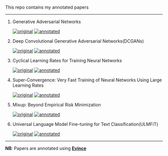 This repo contains my annotated papers


--------------------------------------------------------------
1. Generative Adversarial Networks

    [![original](https://img.shields.io/badge/original-paper-brightgreen)](https://arxiv.org/abs/1406.2661)  [![annotated](https://img.shields.io/badge/annotated-paper-blue)](https://github.com/bipinKrishnan/anotated_papers/raw/main/vanilla_gan.pdf)
    
2. Deep Convolutional Generative Adversarial Networks(DCGANs)

    [![original](https://img.shields.io/badge/original-paper-brightgreen)](https://arxiv.org/abs/1511.06434)  [![annotated](https://img.shields.io/badge/annotated-paper-blue)](https://github.com/bipinKrishnan/anotated_papers/raw/main/dcgan.pdf)
    
3. Cyclical Learning Rates for Training Neural Networks

    [![original](https://img.shields.io/badge/original-paper-brightgreen)](https://arxiv.org/abs/1506.01186)  [![annotated](https://img.shields.io/badge/annotated-paper-blue)](https://github.com/bipinKrishnan/anotated_papers/raw/main/cyclical_lr.pdf)
    
    
4. Super-Convergence: Very Fast Training of Neural Networks Using Large Learning Rates

    [![original](https://img.shields.io/badge/original-paper-brightgreen)](https://arxiv.org/abs/1708.07120)  [![annotated](https://img.shields.io/badge/annotated-paper-blue)](https://github.com/bipinKrishnan/anotated_papers/raw/main/super_conv.pdf)
    
5. Mixup: Beyond Empirical Risk Minimization

    [![original](https://img.shields.io/badge/original-paper-brightgreen)](https://arxiv.org/abs/1710.09412)  [![annotated](https://img.shields.io/badge/annotated-paper-blue)](https://github.com/bipinKrishnan/anotated_papers/raw/main/mix_up.pdf)
    
6. Universal Language Model Fine-tuning for Text Classification(ULMFiT)

    [![original](https://img.shields.io/badge/original-paper-brightgreen)](https://arxiv.org/abs/1801.06146)  [![annotated](https://img.shields.io/badge/annotated-paper-blue)](https://github.com/bipinKrishnan/anotated_papers/raw/main/ULMFiT.pdf)
    
-----------------------------------------------
    
**NB**: Papers are annotated using [**Evince**](https://wiki.gnome.org/Apps/Evince)
